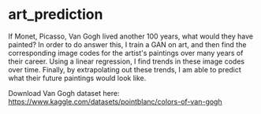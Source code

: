 # art_prediction
If Monet, Picasso, Van Gogh lived another 100 years, what would they have painted? In order to do answer this, I train a GAN on art, and then find the corresponding image codes for the artist's paintings over many years of their career. Using a linear regression, I find trends in these image codes over time. Finally, by extrapolating out these trends, I am able to predict what their future paintings would look like.

Download Van Gogh dataset here: https://www.kaggle.com/datasets/pointblanc/colors-of-van-gogh
